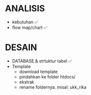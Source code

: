 # ANALISIS 
* kebutuhan ✅
* flow map/chart ✅

# DESAIN
* DATABASE & strtuktur tabel ✅
* Template 
  * download template
  * pindahkan ke folder htdocs/ 
  * ekstrak
  * rename foldernya. misal: ukk_rika
  